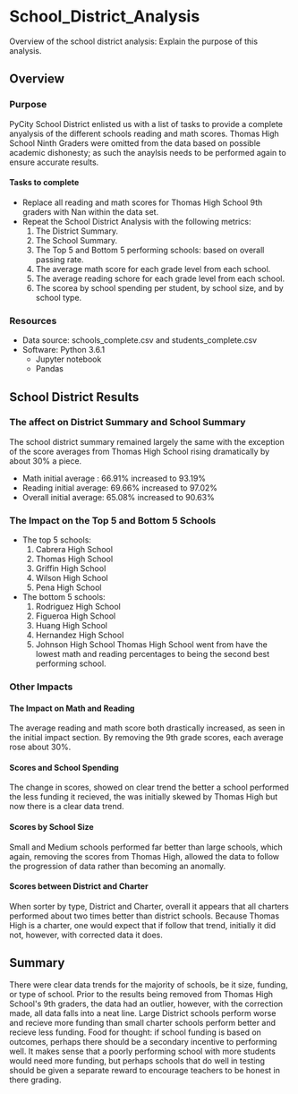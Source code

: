 # School_District_Analysis
Overview of the school district analysis: Explain the purpose of this analysis.

## Overview
### Purpose 
PyCity School District enlisted us with a list of tasks to provide a complete anyalysis of the different schools reading and math scores. Thomas High School Ninth Graders were omitted from the data based on possible academic dishonesty; as such the anaylsis needs to be performed again to ensure accurate results. 
#### Tasks to complete
- Replace all reading and math scores for Thomas High School 9th graders with Nan within the data set.
- Repeat the School District Analysis with the following metrics:
   1. The District Summary.
   2. The School Summary.
   3. The Top 5 and Bottom 5 performing schools: based on overall passing rate.
   4. The average math score for each grade level from each school.
   5. The average reading schore for each grade level from each school.
   6. The scorea by school spending per student, by school size, and by school type.
### Resources
- Data source: schools_complete.csv and students_complete.csv
- Software: Python 3.6.1
    - Jupyter notebook
    - Pandas
## School District Results
###  The affect on District Summary and School Summary
The school district summary remained largely the same with the exception of the score averages from Thomas High School rising dramatically by about 30% a piece. 
 - Math initial average : 66.91% increased to 93.19%
 - Reading initial average: 69.66% increased to 97.02%
 - Overall initial average: 65.08% increased to 90.63%
### The Impact on the Top 5 and Bottom 5 Schools
 - The top 5 schools: 
   1. Cabrera High School
   2. Thomas High School
   3. Griffin High School
   4. Wilson High School
   5. Pena High School
 - The bottom 5 schools: 
   1. Rodriguez High School
   2. Figueroa High School
   3. Huang High School
   4. Hernandez High School
   5. Johnson High School
 Thomas High School went from have the lowest math and reading percentages to being the second best performing school. 
### Other Impacts
#### The Impact on Math and Reading
The average reading and math score both drastically increased, as seen in the initial impact section. By removing the 9th grade scores, each average rose about 30%. 
#### Scores and School Spending
The change in scores, showed on clear trend the better a school performed the less funding it recieved, the was initially skewed by Thomas High but now there is a clear data trend. 
#### Scores by School Size
Small and Medium schools performed far better than large schools, which again, removing the scores from Thomas High, allowed the data to follow the progression of data rather than becoming an anomally.
#### Scores between District and Charter
When sorter by type, District and Charter, overall it appears that all charters performed about two times better than district schools. Because Thomas High is a charter, one would expect that if follow that trend, initially it did not, however, with corrected data it does. 

## Summary 
There were clear data trends for the majority of schools, be it size, funding, or type of school. Prior to the results being removed from Thomas High School's 9th graders, the data had an outlier, however, with the correction made, all data falls into a neat line. Large District schools perform worse and recieve more funding than small charter schools perform better and recieve less funding. 
Food for thought: if school funding is based on outcomes, perhaps there should be a secondary incentive to performing well. It makes sense that a poorly performing school with more students would need more funding, but perhaps schools that do well in testing should be given a separate reward to encourage teachers to be honest in there grading. 

  
   
